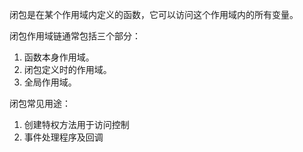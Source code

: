 
 闭包是在某个作用域内定义的函数，它可以访问这个作用域内的所有变量。



闭包作用域链通常包括三个部分：

1. 函数本身作用域。
2. 闭包定义时的作用域。
3. 全局作用域。


闭包常见用途：

1. 创建特权方法用于访问控制
2. 事件处理程序及回调
